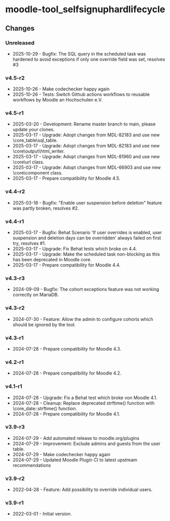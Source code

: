 moodle-tool_selfsignuphardlifecycle
===================================

Changes
-------

### Unreleased

* 2025-10-29 - Bugfix: The SQL query in the scheduled task was hardened to avoid exceptions if only one override field was set, resolves #3

### v4.5-r2

* 2025-10-26 - Make codechecker happy again
* 2025-10-26 - Tests: Switch Github actions workflows to reusable workflows by Moodle an Hochschulen e.V.

### v4.5-r1

* 2025-03-20 - Development: Rename master branch to main, please update your clones.
* 2025-03-17 - Upgrade: Adopt changes from MDL-82183 and use new \core_table\sql_table.
* 2025-03-17 - Upgrade: Adopt changes from MDL-82183 and use new \core\output\html_writer.
* 2025-03-17 - Upgrade: Adopt changes from MDL-81960 and use new \core\url class.
* 2025-03-17 - Upgrade: Adopt changes from MDL-66903 and use new \core\component class.
* 2025-03-17 - Prepare compatibility for Moodle 4.5.

### v4.4-r2

* 2025-03-18 - Bugfix: "Enable user suspension before deletion" feature was partly broken, resolves #2.

### v4.4-r1

* 2025-03-17 - Bugfix: Behat Scenario 'If user overrides is enabled, user suspension and deletion days can be overridden' always failed on first try, resolves #1.
* 2025-03-17 - Upgrade: Fix Behat tests which broke on 4.4.
* 2025-03-17 - Upgrade: Make the scheduled task non-blocking as this has been deprecated in Moodle core.
* 2025-03-17 - Prepare compatibility for Moodle 4.4.

### v4.3-r3

* 2024-09-09 - Bugfix: The cohort exceptions feature was not working correctly on MariaDB.

### v4.3-r2

* 2024-07-30 - Feature: Allow the admin to configure cohorts which should be ignored by the tool.

### v4.3-r1

* 2024-07-28 - Prepare compatibility for Moodle 4.3.

### v4.2-r1

* 2024-07-28 - Prepare compatibility for Moodle 4.2.

### v4.1-r1

* 2024-07-28 - Upgrade: Fix a Behat test which broke von Moodle 4.1.
* 2024-07-28 - Cleanup: Replace deprecated strftime() function with \core_date::strftime() function.
* 2024-07-28 - Prepare compatibility for Moodle 4.1.

### v3.9-r3

* 2024-07-29 - Add automated release to moodle.org/plugins
* 2024-07-29 - Improvement: Exclude admins and guests from the user table.
* 2024-07-29 - Make codechecker happy again
* 2024-07-29 - Updated Moodle Plugin CI to latest upstream recommendations

### v3.9-r2

* 2022-04-28 - Feature: Add possibility to override individual users.

### v3.9-r1

* 2022-03-01 - Initial version.
